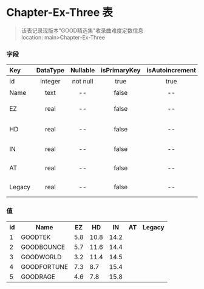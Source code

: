 # Chapter-Ex-Three 表
> 该表记录现版本"GOOD精选集"收录曲难度定数信息 <br>
> location: main>Chapter-Ex-Three

### 字段
| Key | DataType | Nullable | isPrimaryKey | isAutoincrement | p.s. |
|:--|:-:|:-:|:-:|:-:|:--|
| id | integer | not null | true | true | 主键 |
| Name | text | -- | false | -- | 收录曲 |
| EZ | real | -- | false | -- | Easy难度 |
| HD | real | -- | false | -- | Hard难度 |
| IN | real | -- | false | -- | Insane难度 |
| AT | real | -- | false | -- | Another难度 |
| Legacy | real | -- | false | -- | Legacy难度 |

### 值
<table><tr><th>id</th><th>Name</th><th>EZ</th><th>HD</th><th>IN</th><th>AT</th><th>Legacy</th><tr><tr><td>1</td><td>GOODTEK</td><td>5.8</td><td>10.8</td><td>14.2</td><td>  </td><td>  </td></tr><tr><td>2</td><td>GOODBOUNCE</td><td>5.7</td><td>11.6</td><td>14.4</td><td>  </td><td>  </td></tr><tr><td>3</td><td>GOODWORLD</td><td>3.2</td><td>11.4</td><td>14.5</td><td>  </td><td>  </td></tr><tr><td>4</td><td>GOODFORTUNE</td><td>7.3</td><td>8.7</td><td>15.4</td><td>  </td><td>  </td></tr><tr><td>5</td><td>GOODRAGE</td><td>4.6</td><td>7.8</td><td>15.8</td><td>  </td><td>  </td></tr></table>